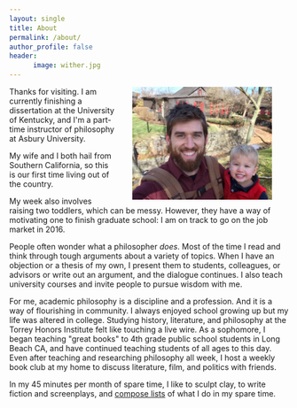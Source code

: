```yaml
---
layout: single
title: About
permalink: /about/
author_profile: false
header:
      image: wither.jpg
---
```


<img src="/images/keith-josiah.jpg" alt="Keith and son" hspace="30px" align="right" width="50%"> 

Thanks for visiting.  I am currently finishing a dissertation at the University of Kentucky, and I'm a part-time instructor of philosophy at Asbury University. 

My wife and I both hail from Southern California, so this is our first time living out of the country. 

My week also involves raising two toddlers, which can be messy. However, they have a way of motivating one to finish graduate school: I am on track to  go on the job market in 2016.

People often wonder what a philosopher *does*. Most of the time I read and think through tough arguments about a variety of topics. When I have an objection or a thesis of my own, I present them to students, colleagues, or advisors or  write out an argument, and the dialogue continues. I also teach university courses and invite people to pursue wisdom with me.

For me, academic philosophy is a discipline and a profession. And it is a way of flourishing in community. I always enjoyed school growing up but my life was altered in college. Studying history, literature, and philosophy at the Torrey Honors Institute felt like touching a live wire. As a sophomore, I began teaching "great books" to 4th grade public school students in Long Beach CA, and have continued teaching students of all ages to this day. Even after teaching and researching philosophy all week, I host a weekly book club at my home to discuss literature, film, and politics with friends.

In my 45 minutes per month of spare time, I like to sculpt clay, to write fiction and screenplays, and [compose lists](https://en.wikipedia.org/wiki/Recursion) of what I do in my spare time.